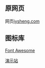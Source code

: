 ## 原网页  
  网页[iysheng.com](http://iysheng.com/)
## 图标库
   [Font Awesome](https://fontawesome.com/)
   
   [演示站](https://moeloli.club/web/Onboarding/)
